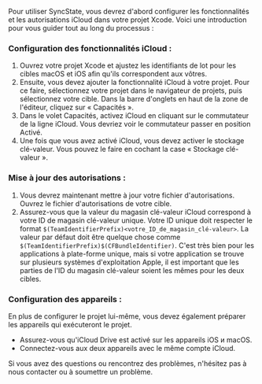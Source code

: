 Pour utiliser SyncState, vous devrez d'abord configurer les fonctionnalités et les autorisations iCloud dans votre projet Xcode. Voici une introduction pour vous guider tout au long du processus :

### Configuration des fonctionnalités iCloud :

1. Ouvrez votre projet Xcode et ajustez les identifiants de lot pour les cibles macOS et iOS afin qu'ils correspondent aux vôtres.
2. Ensuite, vous devez ajouter la fonctionnalité iCloud à votre projet. Pour ce faire, sélectionnez votre projet dans le navigateur de projets, puis sélectionnez votre cible. Dans la barre d'onglets en haut de la zone de l'éditeur, cliquez sur « Capacités ».
3. Dans le volet Capacités, activez iCloud en cliquant sur le commutateur de la ligne iCloud. Vous devriez voir le commutateur passer en position Activé.
4. Une fois que vous avez activé iCloud, vous devez activer le stockage clé-valeur. Vous pouvez le faire en cochant la case « Stockage clé-valeur ».

### Mise à jour des autorisations :

1. Vous devrez maintenant mettre à jour votre fichier d'autorisations. Ouvrez le fichier d'autorisations de votre cible.
2. Assurez-vous que la valeur du magasin clé-valeur iCloud correspond à votre ID de magasin clé-valeur unique. Votre ID unique doit respecter le format `$(TeamIdentifierPrefix)<votre_ID_de_magasin_clé-valeur>`. La valeur par défaut doit être quelque chose comme `$(TeamIdentifierPrefix)$(CFBundleIdentifier)`. C'est très bien pour les applications à plate-forme unique, mais si votre application se trouve sur plusieurs systèmes d'exploitation Apple, il est important que les parties de l'ID du magasin clé-valeur soient les mêmes pour les deux cibles.

### Configuration des appareils :

En plus de configurer le projet lui-même, vous devez également préparer les appareils qui exécuteront le projet.

- Assurez-vous qu'iCloud Drive est activé sur les appareils iOS и macOS.
- Connectez-vous aux deux appareils avec le même compte iCloud.

Si vous avez des questions ou rencontrez des problèmes, n'hésitez pas à nous contacter ou à soumettre un problème.
